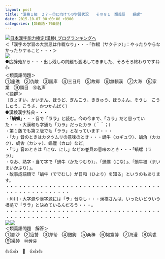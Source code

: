 ```yaml
---
layout: post
title: "漢検１級　２７－②に向けての学習状況　　その８１　類義語　　蝸螺"
date: 2015-10-07 00:00:00 +0900
categories: [類義語・対義語]
---
```


[![](/syuusyuu9701/assets/images/漢検１級-２７－②に向けての学習状況-その８１-類義語-蝸螺-br_c_3028_1.gif)](http://blog.with2.net/link.php?1659096:3028 "日本漢字能力検定(漢検) ブログランキングへ")[日本漢字能力検定(漢検) ブログランキングへ](http://blog.with2.net/link.php?1659096:3028)  
＜「漢字の学習の大禁忌は作輟なり」・・・「作輟（サクテツ）」：やったりやらなかったりすること・・・＞  
![](/syuusyuu9701/assets/images/漢検１級-２７－②に向けての学習状況-その８１-類義語-蝸螺-e7e7692427a9ca406dd77abcf7860414.jpg)  
●広辞苑から・・・出し残しの問題も涸渇してきました、そろそろ終わりですね👍  
＜類義語問題＞  
①座礁　②仇敵　③国庫　④三日月　⑤故郷　⑥無頼漢　⑦大海　⑧家業　⑨頭目　⑩名声  
＜語群＞  
（きょすい、かいまん、ほうど、ぎんこう、ききゅう、ほうふん、そうし　こうしゅう、こうさ、かつかんぱく）  
●漢検漢字辞典・・・  
・「**蝸螺**」・・・音で「**ララ**」と読む。今の今まで、「カラ」だと思っていた・・・大漢和も字通も「カラ」だったカラ（＾＾；）  
・第１版でも第２版でも「ララ」となっています・・・  
・「カ」音のときはカタツムリの意味のとき・・・蝸牛（カギュウ）、蝸角（カカク）、蝸舎（カシャ）、蝸廬（カロ）など。  
・「ラ」音のときは「にな、にし」などの巻貝の意味のとき・・・「蝸螺（ララ）」  
・なお、熟字・当て字で「蝸牛（かたつむり）」、「蝸螺（にな）」、「蝸牛被（まいまいかぶり）」。  
・故事成語類で「蝸牛（ででむし）が日和（ひより）を知る」というのもあります。  
・・・・・・・・・・・・・・・・・・・・・・・・・・・・・・・・・・・・・・・・・・・・・・・・・・・  
・角川・大字源や漢字源には「ラ」音なし・・・漢検さんは、いったいどういう根拠で「ララ」と決めているんだろう・・・。  
・・・・・・・・・・・・・・・・・・・・・・・・・・・・・・・・・・・・・・・・・・・・・・・・・・・  
![](/syuusyuu9701/assets/images/漢検１級-２７－②に向けての学習状況-その８１-類義語-蝸螺-86cbf5d39477625d9f1456a5ceda0129.jpg)![](/syuusyuu9701/assets/images/漢検１級-２７－②に向けての学習状況-その８１-類義語-蝸螺-86cbf5d39477625d9f1456a5ceda0129.jpg)  
＜類義語問題　解答＞  
①膠沙　②寇讐　③邦帑　④銀鉤　⑤桑梓　⑥褐寛博　⑦海漫　⑧箕裘　⑨渠帥　⑩芳芬  
  
👍👍👍　🐑　👍👍👍  